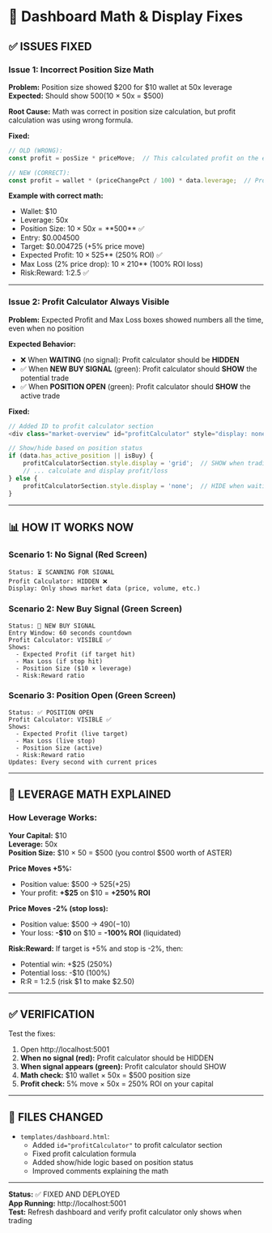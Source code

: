 # 🔧 Dashboard Math & Display Fixes

## ✅ ISSUES FIXED

### **Issue 1: Incorrect Position Size Math**
**Problem:** Position size showed $200 for $10 wallet at 50x leverage  
**Expected:** Should show $500 ($10 × 50x = $500)

**Root Cause:** Math was correct in position size calculation, but profit calculation was using wrong formula.

**Fixed:**
```javascript
// OLD (WRONG):
const profit = posSize * priceMove;  // This calculated profit on the entire position

// NEW (CORRECT):
const profit = wallet * (priceChangePct / 100) * data.leverage;  // Profit on your capital
```

**Example with correct math:**
- Wallet: $10
- Leverage: 50x
- Position Size: $10 × 50x = **$500** ✅
- Entry: $0.004500
- Target: $0.004725 (+5% price move)
- Expected Profit: $10 × 5% × 50x = **$25** (250% ROI) ✅
- Max Loss (2% price drop): $10 × 2% × 50x = **$10** (100% ROI loss)
- Risk:Reward: 1:2.5 ✅

---

### **Issue 2: Profit Calculator Always Visible**
**Problem:** Expected Profit and Max Loss boxes showed numbers all the time, even when no position

**Expected Behavior:**
- ❌ When **WAITING** (no signal): Profit calculator should be **HIDDEN**
- ✅ When **NEW BUY SIGNAL** (green): Profit calculator should **SHOW** the potential trade
- ✅ When **POSITION OPEN** (green): Profit calculator should **SHOW** the active trade

**Fixed:**
```javascript
// Added ID to profit calculator section
<div class="market-overview" id="profitCalculator" style="display: none;">

// Show/hide based on position status
if (data.has_active_position || isBuy) {
    profitCalculatorSection.style.display = 'grid';  // SHOW when trading
    // ... calculate and display profit/loss
} else {
    profitCalculatorSection.style.display = 'none';  // HIDE when waiting
}
```

---

## 📊 HOW IT WORKS NOW

### **Scenario 1: No Signal (Red Screen)**
```
Status: ⏳ SCANNING FOR SIGNAL
Profit Calculator: HIDDEN ❌
Display: Only shows market data (price, volume, etc.)
```

### **Scenario 2: New Buy Signal (Green Screen)**
```
Status: 🎯 NEW BUY SIGNAL
Entry Window: 60 seconds countdown
Profit Calculator: VISIBLE ✅
Shows:
  - Expected Profit (if target hit)
  - Max Loss (if stop hit)
  - Position Size ($10 × leverage)
  - Risk:Reward ratio
```

### **Scenario 3: Position Open (Green Screen)**
```
Status: ✅ POSITION OPEN
Profit Calculator: VISIBLE ✅
Shows:
  - Expected Profit (live target)
  - Max Loss (live stop)
  - Position Size (active)
  - Risk:Reward ratio
Updates: Every second with current prices
```

---

## 🧮 LEVERAGE MATH EXPLAINED

### **How Leverage Works:**

**Your Capital:** $10  
**Leverage:** 50x  
**Position Size:** $10 × 50 = $500 (you control $500 worth of ASTER)

**Price Moves +5%:**
- Position value: $500 → $525 (+$25)
- Your profit: **+$25** on $10 = **+250% ROI**

**Price Moves -2% (stop loss):**
- Position value: $500 → $490 (-$10)
- Your loss: **-$10** on $10 = **-100% ROI** (liquidated)

**Risk:Reward:** If target is +5% and stop is -2%, then:
- Potential win: +$25 (250%)
- Potential loss: -$10 (100%)
- R:R = 1:2.5 (risk $1 to make $2.50)

---

## ✅ VERIFICATION

Test the fixes:
1. Open http://localhost:5001
2. **When no signal (red):** Profit calculator should be HIDDEN
3. **When signal appears (green):** Profit calculator should SHOW
4. **Math check:** $10 wallet × 50x = $500 position size
5. **Profit check:** 5% move × 50x = 250% ROI on your capital

---

## 📝 FILES CHANGED

- `templates/dashboard.html`:
  - Added `id="profitCalculator"` to profit calculator section
  - Fixed profit calculation formula
  - Added show/hide logic based on position status
  - Improved comments explaining the math

---

**Status:** ✅ FIXED AND DEPLOYED  
**App Running:** http://localhost:5001  
**Test:** Refresh dashboard and verify profit calculator only shows when trading